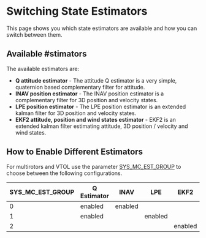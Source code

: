 # Switching State Estimators

This page shows you which state estimators are available and how you can switch between them.

## Available #stimators

The available estimators are: 
- **Q attitude estimator** - The attitude Q estimator is a very simple, quaternion based complementary filter for attitude.
- **INAV position estimator** - The INAV position estimator is a complementary filter for 3D position and velocity states.
- **LPE position estimator** - The LPE position estimator is an extended kalman filter for 3D position and velocity states.
- **EKF2 attitude, position and wind states estimator** - EKF2 is an extended kalman filter estimating attitude, 3D position / velocity and wind states.

## How to Enable Different Estimators

For multirotors and VTOL use the parameter [SYS_MC_EST_GROUP](../advanced/parameter_reference.md#SYS_MC_EST_GROUP) to choose between the following configurations.


| SYS_MC_EST_GROUP | Q Estimator| INAV | LPE | EKF2 |
| --- | --- | --- | --- | --- |
| 0 | enabled | enabled | | |
| 1 | enabled |  | enabled | |
| 2 |  |  | | enabled |

